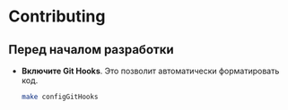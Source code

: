 # Contributing

## Перед началом разработки

- __Включите Git Hooks__. Это позволит автоматически форматировать код.
  ```bash
  make configGitHooks
  ```

